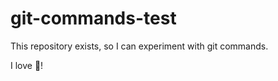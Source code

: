 # git-commands-test
This repository exists, so I can experiment with git commands.

I love :pizza:!
